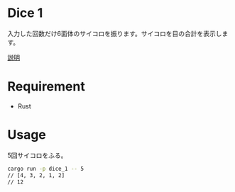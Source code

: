# Dice 1
入力した回数だけ6面体のサイコロを振ります。サイコロを目の合計を表示します。

[説明](https://www.410gone.click/blog/dice1/)

# Requirement
* Rust

# Usage
5回サイコロをふる。
```bash
cargo run -p dice_1 -- 5
// [4, 3, 2, 1, 2]
// 12
```